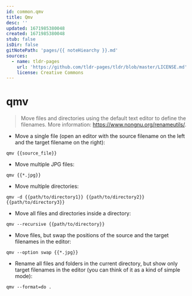 ```yaml
---
id: common.qmv
title: Qmv
desc: ''
updated: 1671985380048
created: 1671985380048
stub: false
isDir: false
gitNotePath: 'pages/{{ noteHiearchy }}.md'
sources:
  - name: tldr-pages
    url: 'https://github.com/tldr-pages/tldr/blob/master/LICENSE.md'
    license: Creative Commons
---
```

# qmv

> Move files and directories using the default text editor to define the filenames.
> More information: <https://www.nongnu.org/renameutils/>.

- Move a single file (open an editor with the source filename on the left and the target filename on the right):

`qmv {{source_file}}`

- Move multiple JPG files:

`qmv {{*.jpg}}`

- Move multiple directories:

`qmv -d {{path/to/directory1}} {{path/to/directory2}} {{path/to/directory3}}`

- Move all files and directories inside a directory:

`qmv --recursive {{path/to/directory}}`

- Move files, but swap the positions of the source and the target filenames in the editor:

`qmv --option swap {{*.jpg}}`

- Rename all files and folders in the current directory, but show only target filenames in the editor (you can think of it as a kind of simple mode):

`qmv --format=do .`

